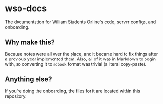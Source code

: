 # wso-docs
The documentation for William Students Online's code, server configs, and onboarding.

## Why make this?
Because notes were all over the place, and it became hard to fix things after a previous year implemented them.
Also, all of it was in Markdown to begin with, so converting it to `mdbook` format was trivial (a literal copy-paste).

## Anything else?
If you're doing the onboarding, the files for it are located within this repository.
